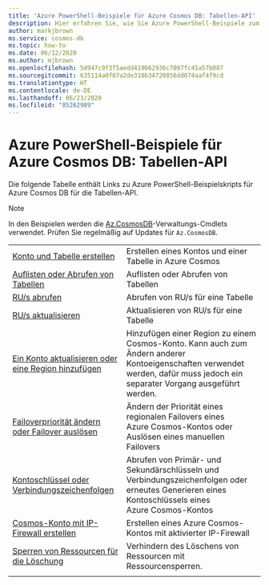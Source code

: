 ```yaml
---
title: 'Azure PowerShell-Beispiele für Azure Cosmos DB: Tabellen-API'
description: Hier erfahren Sie, wie Sie Azure PowerShell-Beispiele zum Ausführen verschiedener gängiger Aufgaben in Azure Cosmos DB-Tabellen-API-Konten abrufen.
author: markjbrown
ms.service: cosmos-db
ms.topic: how-to
ms.date: 06/12/2020
ms.author: mjbrown
ms.openlocfilehash: 5d947c9f3f5aedd419662936c7007fc45a57b087
ms.sourcegitcommit: 635114a0f07a2de310b34720856dd074aaf4f9cd
ms.translationtype: HT
ms.contentlocale: de-DE
ms.lasthandoff: 06/23/2020
ms.locfileid: "85262989"
---
```

# <a name="azure-powershell-samples-for-azure-cosmos-db---table-api"></a>Azure PowerShell-Beispiele für Azure Cosmos DB: Tabellen-API

Die folgende Tabelle enthält Links zu Azure PowerShell-Beispielskripts für Azure Cosmos DB für die Tabellen-API.

> [!NOTE]
> In den Beispielen werden die [Az.CosmosDB](https://docs.microsoft.com/powershell/module/az.cosmosdb)-Verwaltungs-Cmdlets verwendet. Prüfen Sie regelmäßig auf Updates für `Az.CosmosDB`.

| | |
|---|---|
|[Konto und Tabelle erstellen](scripts/powershell/table/ps-table-create.md?toc=%2fpowershell%2fmodule%2ftoc.json)| Erstellen eines Kontos und einer Tabelle in Azure Cosmos |
|[Auflisten oder Abrufen von Tabellen](scripts/powershell/table/ps-table-list-get.md?toc=%2fpowershell%2fmodule%2ftoc.json)| Auflisten oder Abrufen von Tabellen |
|[RU/s abrufen](scripts/powershell/table/ps-table-ru-get.md?toc=%2fpowershell%2fmodule%2ftoc.json)| Abrufen von RU/s für eine Tabelle |
|[RU/s aktualisieren](scripts/powershell/table/ps-table-ru-update.md?toc=%2fpowershell%2fmodule%2ftoc.json)| Aktualisieren von RU/s für eine Tabelle |
|[Ein Konto aktualisieren oder eine Region hinzufügen](scripts/powershell/common/ps-account-update.md?toc=%2fpowershell%2fmodule%2ftoc.json)| Hinzufügen einer Region zu einem Cosmos-Konto. Kann auch zum Ändern anderer Kontoeigenschaften verwendet werden, dafür muss jedoch ein separater Vorgang ausgeführt werden. |
|[Failoverpriorität ändern oder Failover auslösen](scripts/powershell/common/ps-account-failover-priority-update.md?toc=%2fpowershell%2fmodule%2ftoc.json)| Ändern der Priorität eines regionalen Failovers eines Azure Cosmos-Kontos oder Auslösen eines manuellen Failovers |
|[Kontoschlüssel oder Verbindungszeichenfolgen](scripts/powershell/common/ps-account-keys-connection-strings.md?toc=%2fpowershell%2fmodule%2ftoc.json)| Abrufen von Primär- und Sekundärschlüsseln und Verbindungszeichenfolgen oder erneutes Generieren eines Kontoschlüssels eines Azure Cosmos-Kontos |
|[Cosmos-Konto mit IP-Firewall erstellen](scripts/powershell/common/ps-account-firewall-create.md?toc=%2fpowershell%2fmodule%2ftoc.json)| Erstellen eines Azure Cosmos-Kontos mit aktivierter IP-Firewall |
|[Sperren von Ressourcen für die Löschung](scripts/powershell/table/powershell-table-lock.md?toc=%2fpowershell%2fmodule%2ftoc.json)| Verhindern des Löschens von Ressourcen mit Ressourcensperren. |
|||
